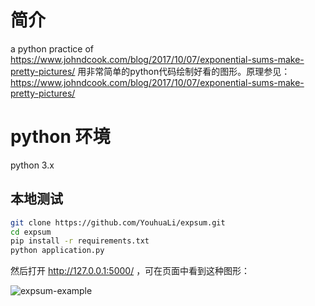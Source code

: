 # 简介
a python practice of https://www.johndcook.com/blog/2017/10/07/exponential-sums-make-pretty-pictures/
用非常简单的python代码绘制好看的图形。原理参见：https://www.johndcook.com/blog/2017/10/07/exponential-sums-make-pretty-pictures/
# python 环境
python 3.x
## 本地测试
```bash
git clone https://github.com/YouhuaLi/expsum.git
cd expsum
pip install -r requirements.txt
python application.py
```
然后打开 http://127.0.0.1:5000/ ，可在页面中看到这种图形：

![expsum-example](https://www.johndcook.com/expsum01.png)
